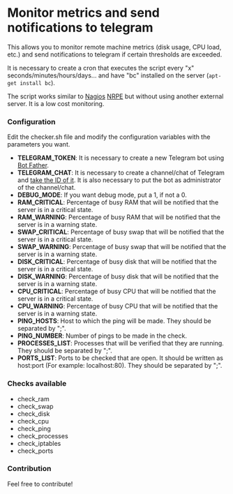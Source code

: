 # Monitor metrics and send notifications to telegram

This allows you to monitor remote machine metrics (disk usage, CPU load, etc.) and send notifications to telegram if certain thresholds are exceeded.

It is necessary to create a cron that executes the script every "x" seconds/minutes/hours/days... and have "bc" installed on the server (```apt-get install bc```).

The script works similar to [Nagios](https://www.nagios.org/) [NRPE](https://support.nagios.com/kb/category.php?id=10) but without using another external server. It is a low cost monitoring.


### Configuration
Edit the checker.sh file and modify the configuration variables with the parameters you want.

* **TELEGRAM_TOKEN**: It is necessary to create a new Telegram bot using [Bot Father](https://core.telegram.org/bots#6-botfather).
* **TELEGRAM_CHAT**: It is necessary to create a channel/chat of Telegram and [take the ID of it](https://github.com/GabrielRF/telegram-id#web-channel-id). It is also necessary to put the bot as administrator of the channel/chat.
* **DEBUG_MODE**: If you want debug mode, put a 1, if not a 0.
* **RAM_CRITICAL**: Percentage of busy RAM that will be notified that the server is in a critical state.
* **RAM_WARNING**: Percentage of busy RAM that will be notified that the server is in a warning state.
* **SWAP_CRITICAL**: Percentage of busy swap that will be notified that the server is in a critical state.
* **SWAP_WARNING**: Percentage of busy swap that will be notified that the server is in a warning state.
* **DISK_CRITICAL**: Percentage of busy disk that will be notified that the server is in a critical state.
* **DISK_WARNING**: Percentage of busy disk that will be notified that the server is in a warning state.
* **CPU_CRITICAL**: Percentage of busy CPU that will be notified that the server is in a critical state.
* **CPU_WARNING**: Percentage of busy CPU that will be notified that the server is in a warning state.
* **PING_HOSTS**: Host to which the ping will be made. They should be separated by ";".
* **PING_NUMBER**: Number of pings to be made in the check.
* **PROCESSES_LIST**: Processes that will be verified that they are running. They should be separated by ";".
* **PORTS_LIST**: Ports to be checked that are open. It should be written as host:port (For example: localhost:80). They should be separated by ";".


### Checks available
* check_ram    
* check_swap
* check_disk
* check_cpu
* check_ping
* check_processes
* check_iptables
* check_ports


### Contribution
Feel free to contribute!

